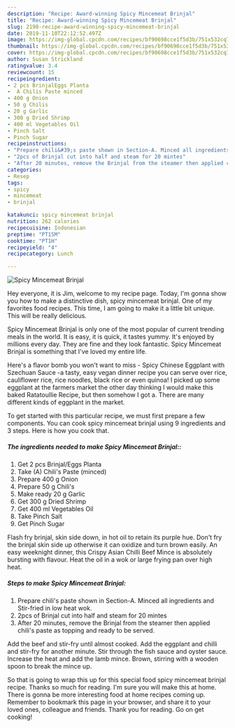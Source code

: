 ```yaml
---
description: "Recipe: Award-winning Spicy Mincemeat Brinjal"
title: "Recipe: Award-winning Spicy Mincemeat Brinjal"
slug: 2198-recipe-award-winning-spicy-mincemeat-brinjal
date: 2019-11-10T22:12:52.497Z
image: https://img-global.cpcdn.com/recipes/bf90698cce1f5d3b/751x532cq70/spicy-mincemeat-brinjal-recipe-main-photo.jpg
thumbnail: https://img-global.cpcdn.com/recipes/bf90698cce1f5d3b/751x532cq70/spicy-mincemeat-brinjal-recipe-main-photo.jpg
cover: https://img-global.cpcdn.com/recipes/bf90698cce1f5d3b/751x532cq70/spicy-mincemeat-brinjal-recipe-main-photo.jpg
author: Susan Strickland
ratingvalue: 3.4
reviewcount: 15
recipeingredient:
- 2 pcs BrinjalEggs Planta
-  A Chilis Paste minced
- 400 g Onion
- 50 g Chilis
- 20 g Garlic
- 300 g Dried Shrimp
- 400 ml Vegetables Oil
- Pinch Salt
- Pinch Sugar
recipeinstructions:
- "Prepare chili&#39;s paste shown in Section-A. Minced all ingredients and Stir-fried in low heat wok."
- "2pcs of Brinjal cut into half and steam for 20 mintes"
- "After 20 minutes, remove the Brinjal from the steamer then applied chili&#39;s paste as topping and ready to be served."
categories:
- Resep
tags:
- spicy
- mincemeat
- brinjal

katakunci: spicy mincemeat brinjal
nutrition: 262 calories
recipecuisine: Indonesian
preptime: "PT15M"
cooktime: "PT1H"
recipeyield: "4"
recipecategory: Lunch

---
```



![Spicy Mincemeat Brinjal](https://img-global.cpcdn.com/recipes/bf90698cce1f5d3b/751x532cq70/spicy-mincemeat-brinjal-recipe-main-photo.jpg)

Hey everyone, it is Jim, welcome to my recipe page. Today, I'm gonna show you how to make a distinctive dish, spicy mincemeat brinjal. One of my favorites food recipes. This time, I am going to make it a little bit unique. This will be really delicious.

Spicy Mincemeat Brinjal is only one of the most popular of current trending meals in the world. It is easy, it is quick, it tastes yummy. It's enjoyed by millions every day. They are fine and they look fantastic. Spicy Mincemeat Brinjal is something that I've loved my entire life.

Here&#39;s a flavor bomb you won&#39;t want to miss - Spicy Chinese Eggplant with Szechuan Sauce -a tasty, easy vegan dinner recipe you can serve over rice, cauliflower rice, rice noodles, black rice or even quinoa! I picked up some eggplant at the farmers market the other day thinking I would make this baked Ratatoullie Recipe, but then somehow I got a. There are many different kinds of eggplant in the market.


To get started with this particular recipe, we must first prepare a few components. You can cook spicy mincemeat brinjal using 9 ingredients and 3 steps. Here is how you cook that.

##### The ingredients needed to make Spicy Mincemeat Brinjal::

1. Get 2 pcs Brinjal/Eggs Planta
1. Take  (A) Chili&#39;s Paste (minced)
1. Prepare 400 g Onion
1. Prepare 50 g Chili&#39;s
1. Make ready 20 g Garlic
1. Get 300 g Dried Shrimp
1. Get 400 ml Vegetables Oil
1. Take Pinch Salt
1. Get Pinch Sugar


Flash fry brinjal, skin side down, in hot oil to retain its purple hue. Don&#39;t fry the brinjal skin side up otherwise it can oxidize and turn brown easily. An easy weeknight dinner, this Crispy Asian Chilli Beef Mince is absolutely bursting with flavour. Heat the oil in a wok or large frying pan over high heat. 

##### Steps to make Spicy Mincemeat Brinjal:

1. Prepare chili&#39;s paste shown in Section-A. Minced all ingredients and Stir-fried in low heat wok.
1. 2pcs of Brinjal cut into half and steam for 20 mintes
1. After 20 minutes, remove the Brinjal from the steamer then applied chili&#39;s paste as topping and ready to be served.


Add the beef and stir-fry until almost cooked. Add the eggplant and chilli and stir-fry for another minute. Stir through the fish sauce and oyster sauce. Increase the heat and add the lamb mince. Brown, stirring with a wooden spoon to break the mince up. 

So that is going to wrap this up for this special food spicy mincemeat brinjal recipe. Thanks so much for reading. I'm sure you will make this at home. There is gonna be more interesting food at home recipes coming up. Remember to bookmark this page in your browser, and share it to your loved ones, colleague and friends. Thank you for reading. Go on get cooking!

